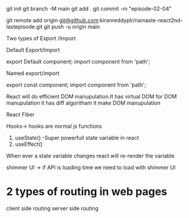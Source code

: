 git init
git branch -M main
git add .
git commit -m "episode-02-04"

git remote add origin git@github.com:kiranreddyplr/namaste-react2nd-lastepisode.git
git push -u origin main

Two types of Export /Import

Default Export/Import

export Default component;
import component from 'path';


Named export/import

export const component;
import component from 'path';

React will do efficient DOM manupulation.It has virtual DOM for DOM manupulation
it has diff algoritham it make DOM manupulation

React Fiber


Hooks-> hooks are normal js functions
1. useState() -Super powerfull state variable in react
2. useEffect() 

When ever a state variable changes react will re-render the variable

shimmer UI -> if API is loading time we need to load with shimmer UI

# 2 types of routing in web pages
client side routing
server side routing